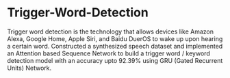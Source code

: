 # Trigger-Word-Detection
Trigger word detection is the technology that allows devices like Amazon Alexa, Google Home, Apple Siri, and Baidu DuerOS to wake up upon hearing a certain word. Constructed a synthesized speech dataset and implemented an Attention based Sequence Network to build a trigger word / keyword detection model with an accuracy upto 92.39% using GRU (Gated Recurrent Units) Network.
